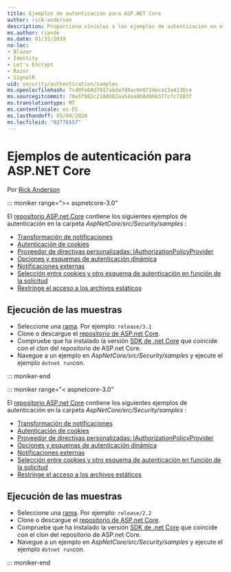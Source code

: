 ```yaml
---
title: Ejemplos de autenticación para ASP.NET Core
author: rick-anderson
description: Proporciona vínculos a los ejemplos de autenticación en el repositorio de ASP.NET Core.
ms.author: riande
ms.date: 01/31/2019
no-loc:
- Blazor
- Identity
- Let's Encrypt
- Razor
- SignalR
uid: security/authentication/samples
ms.openlocfilehash: 7cd0fe60d7917abda7d8ac0e071deca13a4136ce
ms.sourcegitcommit: 70e5f982c218db82aa54aa8b8d96b377cfc7283f
ms.translationtype: MT
ms.contentlocale: es-ES
ms.lasthandoff: 05/04/2020
ms.locfileid: "82776557"
---
```

# <a name="authentication-samples-for-aspnet-core"></a>Ejemplos de autenticación para ASP.NET Core

Por [Rick Anderson](https://twitter.com/RickAndMSFT)

::: moniker range=">= aspnetcore-3.0"

El [repositorio ASP.net Core](https://github.com/dotnet/AspNetCore) contiene los siguientes ejemplos de autenticación en la carpeta *AspNetCore/src/Security/samples* :

* [Transformación de notificaciones](https://github.com/dotnet/AspNetCore/tree/release/3.1/src/Security/samples/ClaimsTransformation)
* [Autenticación de cookies](https://github.com/dotnet/AspNetCore/tree/release/3.1/src/Security/samples/Cookies)
* [Proveedor de directivas personalizadas: IAuthorizationPolicyProvider](https://github.com/dotnet/AspNetCore/tree/release/3.1/src/Security/samples/CustomPolicyProvider)
* [Opciones y esquemas de autenticación dinámica](https://github.com/dotnet/AspNetCore/tree/release/3.1/src/Security/samples/DynamicSchemes)
* [Notificaciones externas](https://github.com/dotnet/AspNetCore/tree/release/3.1/src/Security/samples/Identity.ExternalClaims)
* [Selección entre cookies y otro esquema de autenticación en función de la solicitud](https://github.com/dotnet/AspNetCore/tree/release/3.1/src/Security/samples/PathSchemeSelection)
* [Restringe el acceso a los archivos estáticos](https://github.com/dotnet/AspNetCore/tree/release/3.1/src/Security/samples/StaticFilesAuth)

## <a name="run-the-samples"></a>Ejecución de las muestras

* Seleccione una [rama](https://github.com/dotnet/AspNetCore). Por ejemplo: `release/3.1`
* Clone o descargue el [repositorio de ASP.net Core](https://github.com/dotnet/AspNetCore).
* Compruebe que ha instalado la versión [SDK de .net Core](https://dotnet.microsoft.com/download/dotnet-core) que coincide con el clon del repositorio de ASP.net Core.
* Navegue a un ejemplo en *AspNetCore/src/Security/samples* y ejecute el ejemplo `dotnet run`con.

::: moniker-end

::: moniker range="< aspnetcore-3.0"

El [repositorio ASP.net Core](https://github.com/dotnet/AspNetCore) contiene los siguientes ejemplos de autenticación en la carpeta *AspNetCore/src/Security/samples* :

* [Transformación de notificaciones](https://github.com/dotnet/AspNetCore/tree/release/2.2/src/Security/samples/ClaimsTransformation)
* [Autenticación de cookies](https://github.com/dotnet/AspNetCore/tree/release/2.2/src/Security/samples/Cookies)
* [Proveedor de directivas personalizadas: IAuthorizationPolicyProvider](https://github.com/dotnet/AspNetCore/tree/release/2.2/src/Security/samples/CustomPolicyProvider)
* [Opciones y esquemas de autenticación dinámica](https://github.com/dotnet/AspNetCore/tree/release/2.2/src/Security/samples/DynamicSchemes)
* [Notificaciones externas](https://github.com/dotnet/AspNetCore/tree/release/2.2/src/Security/samples/Identity.ExternalClaims)
* [Selección entre cookies y otro esquema de autenticación en función de la solicitud](https://github.com/dotnet/AspNetCore/tree/release/2.2/src/Security/samples/PathSchemeSelection)
* [Restringe el acceso a los archivos estáticos](https://github.com/dotnet/AspNetCore/tree/release/2.2/src/Security/samples/StaticFilesAuth)

## <a name="run-the-samples"></a>Ejecución de las muestras

* Seleccione una [rama](https://github.com/dotnet/AspNetCore). Por ejemplo: `release/2.2`
* Clone o descargue el [repositorio de ASP.net Core](https://github.com/dotnet/AspNetCore).
* Compruebe que ha instalado la versión [SDK de .net Core](https://dotnet.microsoft.com/download/dotnet-core) que coincide con el clon del repositorio de ASP.net Core.
* Navegue a un ejemplo en *AspNetCore/src/Security/samples* y ejecute el ejemplo `dotnet run`con.

::: moniker-end
